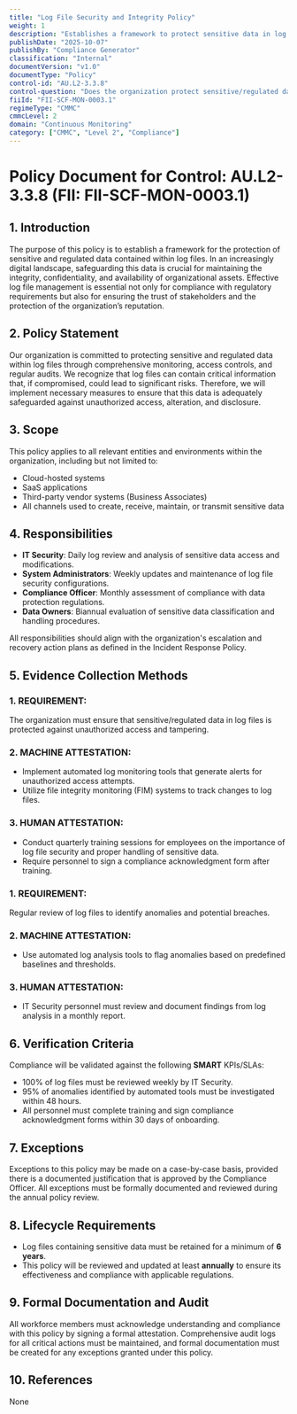 ```yaml
---
title: "Log File Security and Integrity Policy"
weight: 1
description: "Establishes a framework to protect sensitive data in log files through monitoring, access controls, and regular audits."
publishDate: "2025-10-07"
publishBy: "Compliance Generator"
classification: "Internal"
documentVersion: "v1.0"
documentType: "Policy"
control-id: "AU.L2-3.3.8"
control-question: "Does the organization protect sensitive/regulated data contained in log files?"
fiiId: "FII-SCF-MON-0003.1"
regimeType: "CMMC"
cmmcLevel: 2
domain: "Continuous Monitoring"
category: ["CMMC", "Level 2", "Compliance"]
---
```


# Policy Document for Control: AU.L2-3.3.8 (FII: FII-SCF-MON-0003.1)

## 1. Introduction
The purpose of this policy is to establish a framework for the protection of sensitive and regulated data contained within log files. In an increasingly digital landscape, safeguarding this data is crucial for maintaining the integrity, confidentiality, and availability of organizational assets. Effective log file management is essential not only for compliance with regulatory requirements but also for ensuring the trust of stakeholders and the protection of the organization’s reputation.

## 2. Policy Statement
Our organization is committed to protecting sensitive and regulated data within log files through comprehensive monitoring, access controls, and regular audits. We recognize that log files can contain critical information that, if compromised, could lead to significant risks. Therefore, we will implement necessary measures to ensure that this data is adequately safeguarded against unauthorized access, alteration, and disclosure.

## 3. Scope
This policy applies to all relevant entities and environments within the organization, including but not limited to:
- Cloud-hosted systems
- SaaS applications
- Third-party vendor systems (Business Associates)
- All channels used to create, receive, maintain, or transmit sensitive data

## 4. Responsibilities
- **IT Security**: Daily log review and analysis of sensitive data access and modifications.
- **System Administrators**: Weekly updates and maintenance of log file security configurations.
- **Compliance Officer**: Monthly assessment of compliance with data protection regulations.
- **Data Owners**: Biannual evaluation of sensitive data classification and handling procedures.

All responsibilities should align with the organization's escalation and recovery action plans as defined in the Incident Response Policy.

## 5. Evidence Collection Methods

### 1. REQUIREMENT:
The organization must ensure that sensitive/regulated data in log files is protected against unauthorized access and tampering.

### 2. MACHINE ATTESTATION:
- Implement automated log monitoring tools that generate alerts for unauthorized access attempts.
- Utilize file integrity monitoring (FIM) systems to track changes to log files.

### 3. HUMAN ATTESTATION:
- Conduct quarterly training sessions for employees on the importance of log file security and proper handling of sensitive data.
- Require personnel to sign a compliance acknowledgment form after training.

### 1. REQUIREMENT:
Regular review of log files to identify anomalies and potential breaches.

### 2. MACHINE ATTESTATION:
- Use automated log analysis tools to flag anomalies based on predefined baselines and thresholds.

### 3. HUMAN ATTESTATION:
- IT Security personnel must review and document findings from log analysis in a monthly report.

## 6. Verification Criteria
Compliance will be validated against the following **SMART** KPIs/SLAs:
- 100% of log files must be reviewed weekly by IT Security.
- 95% of anomalies identified by automated tools must be investigated within 48 hours.
- All personnel must complete training and sign compliance acknowledgment forms within 30 days of onboarding.

## 7. Exceptions
Exceptions to this policy may be made on a case-by-case basis, provided there is a documented justification that is approved by the Compliance Officer. All exceptions must be formally documented and reviewed during the annual policy review.

## 8. Lifecycle Requirements
- Log files containing sensitive data must be retained for a minimum of **6 years**.
- This policy will be reviewed and updated at least **annually** to ensure its effectiveness and compliance with applicable regulations.

## 9. Formal Documentation and Audit
All workforce members must acknowledge understanding and compliance with this policy by signing a formal attestation. Comprehensive audit logs for all critical actions must be maintained, and formal documentation must be created for any exceptions granted under this policy.

## 10. References
None